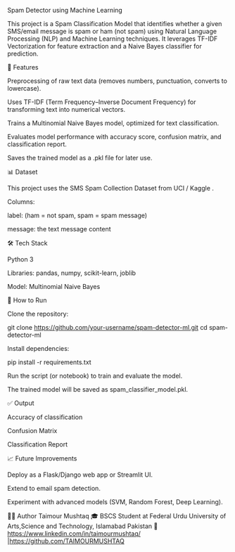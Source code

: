 Spam Detector using Machine Learning

This project is a Spam Classification Model that identifies whether a given SMS/email message is spam or ham (not spam) using Natural Language Processing (NLP) and Machine Learning techniques. It leverages TF-IDF Vectorization for feature extraction and a Naive Bayes classifier for prediction.

🚀 Features

Preprocessing of raw text data (removes numbers, punctuation, converts to lowercase).

Uses TF-IDF (Term Frequency–Inverse Document Frequency) for transforming text into numerical vectors.

Trains a Multinomial Naive Bayes model, optimized for text classification.

Evaluates model performance with accuracy score, confusion matrix, and classification report.

Saves the trained model as a .pkl file for later use.

📊 Dataset

This project uses the SMS Spam Collection Dataset from UCI / Kaggle
.

Columns:

label: (ham = not spam, spam = spam message)

message: the text message content

🛠️ Tech Stack

Python 3

Libraries: pandas, numpy, scikit-learn, joblib

Model: Multinomial Naive Bayes

📌 How to Run

Clone the repository:

git clone https://github.com/your-username/spam-detector-ml.git
cd spam-detector-ml


Install dependencies:

pip install -r requirements.txt


Run the script (or notebook) to train and evaluate the model.

The trained model will be saved as spam_classifier_model.pkl.

✅ Output

Accuracy of classification

Confusion Matrix

Classification Report

📈 Future Improvements

Deploy as a Flask/Django web app or Streamlit UI.

Extend to email spam detection.

Experiment with advanced models (SVM, Random Forest, Deep Learning).

🙋‍♂️ Author Taimour Mushtaq 🎓 BSCS Student at Federal Urdu University of Arts,Science and Technology, Islamabad Pakistan 🔗 https://www.linkedin.com/in/taimourmushtaq/ |https://github.com/TAIMOURMUSHTAQ

